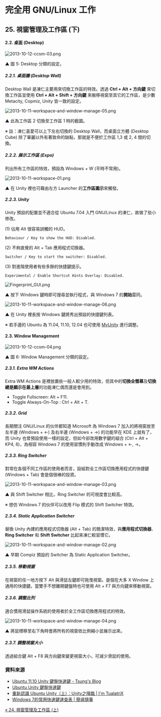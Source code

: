# 完全用 GNU/Linux 工作

## 25. 視窗管理及工作區 (下)

#### 2.2. 桌面 (Desktop)

![2013-10-12-ccsm-03.png](https://lh3.googleusercontent.com/-Eco8ZSmWXy4/Ulky0-2Ke9I/AAAAAAAAV8g/BxYf-IjVXWo/s800/2013-10-12-ccsm-03.png)

▲ 圖 5: Desktop 分類的設定。

##### 2.2.1. 桌面牆 (Desktop Wall)

Desktop Wall 是凍仁主要用來切換工作區的特效。透過 **Ctrl + Alt + 方向鍵** 來切換工作區並使用 **Ctrl + Alt + Shift + 方向鍵** 來搬移視窗至其它的工作區，是少數 Metacity, Copmiz, Unity 皆一致的設定。

![2013-10-11-workspace-and-window-manage-05.png](https://lh6.googleusercontent.com/-XJnkWXATMi4/UlgneuTXwHI/AAAAAAAAV8E/gRJd2FEFWRU/s800/2013-10-11-workspace-and-window-manage-05.png)

▲ 此為工作區 2 切換至工作區 1 時的截圖。 

※ 註：凍仁喜愛可以上下左右切換的 Desktop Wall，而桌面立方體 (Desktop Cube) 除了華麗以外有著致命的缺點，那就是不便於工作區 1,3 或 2, 4 間的切換。

##### 2.2.2. 展示工作區 (Expo)

列出所有工作區的特效，預設為 Windows + W (平時不常用)。

![2013-10-11-workspace-01.png](https://lh4.googleusercontent.com/-ExPr5LO2C6A/UlgbYZ_6mJI/AAAAAAAAV7E/9bxoUgtggbo/s800/2013-10-11-workspace-01.png)

▲ 在 Unity 裡也可藉由左方 Launcher 的**工作區圖示**來觸發。

##### 2.2.3. Unity

Unity 預設的配置並不適合從 Ubuntu 7.04 入門 GNU/Linux 的凍仁，故做了些小修改。

(1) 佔用 Alt 很容易誤觸的 HUD。

	Behaviour / Key to show the HUD: Disabled.

(2) 不夠直覺的 Alt + Tab 應用程式切換器。

	Switcher / Key to start the switcher: Disabled.

(3) 對進階使用者有些多餘的快捷鍵提示。

	Experimental / Enable Shortcut Hints Overlay: Disabled.

![Fingerprint_GUI.png](https://lh6.googleusercontent.com/-c2Si_dE78z0/T2qZN90UpwI/AAAAAAAAJho/sI6zF0_E__E/s800/Fingerprint_GUI%25201.04_00.png)

▲ 按下 Windows 鍵時即可搜尋並執行程式，與 Windows 7 的**開始**雷同。

![2013-10-11-workspace-and-window-manage-06.png](https://lh4.googleusercontent.com/-xpSKZ_P55eg/UlgfxngJREI/AAAAAAAAV7w/u01Ukj62RWs/s800/2013-10-11-workspace-and-window-manage-06.png)

▲ 在 Unity 裡長按 Windows 鍵將秀出預設的快捷鍵列表。

※ 若手邊的 Ubuntu 為 11.04, 11.10, 12.04 也可使用 [MyUnity](http://note.drx.tw/2011/11/myunity-unity.html) 進行調整。

#### 2.3. Window Management

![2013-10-12-ccsm-04.png](https://lh6.googleusercontent.com/-Yvl2ffwRezg/Ulky3A5cV9I/AAAAAAAAV84/sUiWAg3--hs/s800/2013-10-12-ccsm-04.png)

▲ 圖 6: Window Management 分類的設定。


##### 2.3.1. Extra WM Actions

Extra WM Actions 是裡放置些一般人較少用的特效，但其中的**切換全螢幕**及**切換總是顯示在最上層**的功能凍仁偶而還是會用到。

- Toggle Fullscreen: Alt + F11.
- Toggle Always-On-Top : Ctrl + Alt + T.

##### 2.3.2. Grid

長期關注 GNU/Linux 的伙伴都知道 Microsoft 為 Windows 7 加入的將視窗放至左半邊 (Windows + ←) 及右半邊 (Windows + →) 的功能早在 KDE 上就有了，而 Unity 也曾預設使用一樣的設定，但如今卻改用數字鍵的組合 (Ctrl + Alt + KP4, 6)，為相容 Windows 7 的使用習慣則手動改成 Windows + ←, →。

##### 2.3.3. Ring Switcher

對常在各個不同工作區的使用者而言，設組對全工作區切換應用程式的快捷鍵 (Windows + Tab) 會是個很棒的投資。

![2013-10-11-workspace-and-window-manage-03.png](https://lh6.googleusercontent.com/-6JkT6KM_n2Y/UlgfuOtFpGI/AAAAAAAAV7k/tLa18e_6biw/s800/2013-10-11-workspace-and-window-manage-03.png)

▲ 與 Shift Switcher 相比，Ring Switcher 的可視度會比較高。

※ 想仿 Windows 7 的伙伴可以改用 Flip 模式的 Shift Switcher 特效。

##### 2.3.4. Static Application Switcher

替換 Unity 內建的應用程式切換器 (Alt + Tab) 的簡潔特效，與**應用程式切換器**、**Ring Switcher** 和 **Shift Switcher** 比起來凍仁較習慣它。

![2013-10-11-workspace-and-window-manage-02.png](https://lh6.googleusercontent.com/-KGGRKm-OAVo/UlgfpiA_H6I/AAAAAAAAV7U/tNfBvsDuih8/s800/2013-10-11-workspace-and-window-manage-02.png)

▲ 早期 Compiz 預設的 Switcher 為 Static Application Switcher。

##### 2.3.5. 移動視窗

在視窗的任一地方按下 Alt 與滑鼠左鍵即可拖曳視窗。是個在大多 X Window 上通用的快捷鍵。當雙手不想離開鍵盤時也可使用 Alt + F7 與方向鍵來移動視窗。

##### 2.3.6. 調整比列

適合慣用滑鼠操作系統的使用者於全工作區切換應用程式的特效。

![2013-10-11-workspace-and-window-manage-04.png](https://lh4.googleusercontent.com/-X6c86fgc-Xs/UlgfyEdniAI/AAAAAAAAV70/ZEA4cQV9OLw/s800/2013-10-11-workspace-and-window-manage-04.png)

▲ 將鼠標移至右下角時會將所有的視窗依比例縮小並展示出來。

##### 2.3.7. 調整視窗大小

透過組合鍵 Alt + F8 與方向鍵來變更視窗大小，可減少滑鼠的使用。

### 資料來源

- [Ubuntu 11.10 Unity 鍵盤快速鍵 - Tsung's Blog](http://blog.longwin.com.tw/2012/01/unity-keyboard-shortcut-2012/)
- [Ubuntu Unity 鍵盤快速鍵](http://ryanwiki.blogspot.tw/2012/12/ubuntu-unity.html)
- [重新認識 Ubuntu Unity（上）：Unity之降臨 | I'm TualatriX](http://imtx.me/archives/1710.html)
- [Windows 7的常用快速鍵速查表 | 簡睿隨筆](http://jdev.tw/blog/1617/windows-7-shortcut-key)

[« 24. 視窗管理及工作區 (上)](24.wm-and-workspace-1.md)

